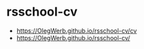 # rsschool-cv
+ https://OlegWerb.github.io/rsschool-cv/cv
+ https://OlegWerb.github.io/rsschool-cv/
